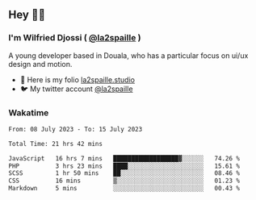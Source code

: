 ## Hey 👋🏾
### I'm Wilfried Djossi ( <a href="https://twitter.com/la2spaille/" target="_blank">@la2spaille</a> )
A young developer based in Douala, who has a particular focus on ui/ux design and motion.

- 🎨 Here is my folio [la2spaille.studio](https://la2spaille.studio/)
- 🐦 My twitter account [@la2spaille](https://twitter.com/la2spaille/)

### Wakatime
<!--START_SECTION:waka-->

```txt
From: 08 July 2023 - To: 15 July 2023

Total Time: 21 hrs 42 mins

JavaScript   16 hrs 7 mins   ██████████████████▓░░░░░░   74.26 %
PHP          3 hrs 23 mins   ████░░░░░░░░░░░░░░░░░░░░░   15.61 %
SCSS         1 hr 50 mins    ██░░░░░░░░░░░░░░░░░░░░░░░   08.46 %
CSS          16 mins         ▒░░░░░░░░░░░░░░░░░░░░░░░░   01.23 %
Markdown     5 mins          ░░░░░░░░░░░░░░░░░░░░░░░░░   00.43 %
```

<!--END_SECTION:waka-->
<!--
**la2spaille/la2spaille** is a ✨ _special_ ✨ repository because its `README.md` (this file) appears on your GitHub profile.

Here are some ideas to get you started:

- 🔭 I’m currently working on ...
- 🌱 I’m currently learning ...
- 👯 I’m looking to collaborate on ...
- 🤔 I’m looking for help with ...
- 💬 Ask me about ...
- 📫 How to reach me: ...
- 😄 Pronouns: ...
- ⚡ Fun fact: ...
-->
